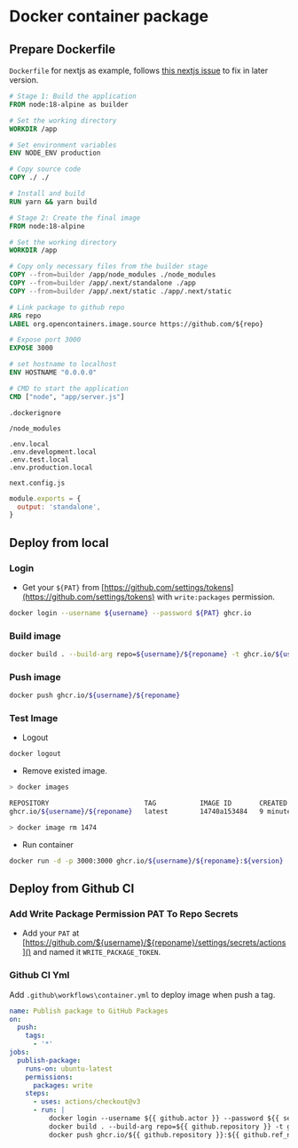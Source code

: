# Docker container package

## Prepare Dockerfile

`Dockerfile` for nextjs as example, follows [this nextjs issue](https://github.com/vercel/next.js/discussions/39432#discussioncomment-3664014) to fix in later version.

```dockerfile
# Stage 1: Build the application
FROM node:18-alpine as builder

# Set the working directory
WORKDIR /app

# Set environment variables
ENV NODE_ENV production

# Copy source code
COPY ./ ./

# Install and build
RUN yarn && yarn build

# Stage 2: Create the final image
FROM node:18-alpine

# Set the working directory
WORKDIR /app

# Copy only necessary files from the builder stage
COPY --from=builder /app/node_modules ./node_modules
COPY --from=builder /app/.next/standalone ./app
COPY --from=builder /app/.next/static ./app/.next/static

# Link package to github repo
ARG repo
LABEL org.opencontainers.image.source https://github.com/${repo}

# Expose port 3000
EXPOSE 3000

# set hostname to localhost
ENV HOSTNAME "0.0.0.0"

# CMD to start the application
CMD ["node", "app/server.js"]
```

`.dockerignore`

```
/node_modules

.env.local
.env.development.local
.env.test.local
.env.production.local
```

`next.config.js`

```javascript
module.exports = {
  output: 'standalone',
}
```

## Deploy from local

### Login

- Get your `${PAT}` from [https://github.com/settings/tokens](https://github.com/settings/tokens) with `write:packages` permission.

```bash
docker login --username ${username} --password ${PAT} ghcr.io
```

### Build image

```bash
docker build . --build-arg repo=${username}/${reponame} -t ghcr.io/${username}/${reponame}:${version} --no-cache
```

### Push image

```bash
docker push ghcr.io/${username}/${reponame}
```

### Test Image

- Logout

```bash
docker logout
```

- Remove existed image.

```bash
> docker images

REPOSITORY                        TAG           IMAGE ID       CREATED             SIZE
ghcr.io/${username}/${reponame}   latest        14740a153484   9 minutes ago       511MB

> docker image rm 1474
```

- Run container

```bash
docker run -d -p 3000:3000 ghcr.io/${username}/${reponame}:${version}
```

## Deploy from Github CI


### Add Write Package Permission PAT To Repo Secrets

- Add your `PAT` at [https://github.com/${username}/${reponame}/settings/secrets/actions]() and named it `WRITE_PACKAGE_TOKEN`.

### Github CI Yml

Add `.github\workflows\container.yml` to deploy image when push a tag.

```yml
name: Publish package to GitHub Packages
on:
  push:
    tags:
      - '*'
jobs:
  publish-package:
    runs-on: ubuntu-latest
    permissions:
      packages: write
    steps:
      - uses: actions/checkout@v3
      - run: |
          docker login --username ${{ github.actor }} --password ${{ secrets.WRITE_PACKAGE_TOKEN }} ghcr.io
          docker build . --build-arg repo=${{ github.repository }} -t ghcr.io/${{ github.repository }}:${{ github.ref_name }} --no-cache
          docker push ghcr.io/${{ github.repository }}:${{ github.ref_name }}
```